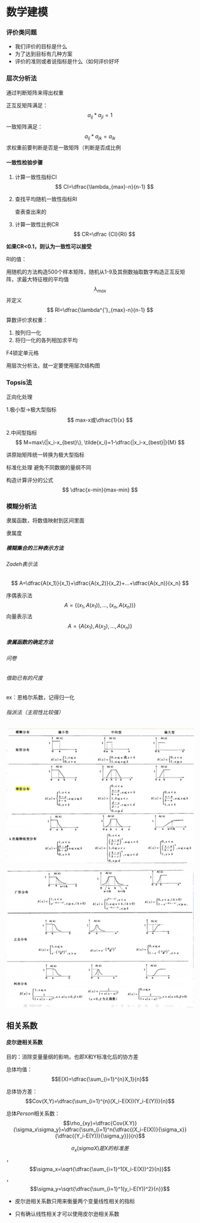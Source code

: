 # 数学建模

### 评价类问题

- 我们评价的目标是什么
- 为了达到目标有几种方案
- 评价的准则或者说指标是什么（如何评价好坏

### 层次分析法

通过判断矩阵来得出权重

正互反矩阵满足：
$$
a_{ij}*a_{ji}=1
$$
一致矩阵满足：
$$
a_{ij}*a_{jk}=a_{ik}
$$
求权重前要判断是否是一致矩阵（判断是否成比例

#### 一致性检验步骤

1. 计算一致性指标CI
   $$
   CI=\dfrac{\lambda_{max}-n}{n-1}
   $$
   
2. 查找平均随机一致性指标RI

   查表查出来的

3. 计算一致性比例CR
   $$
   CR=\dfrac {CI}{RI}
   $$
   

**如果CR<0.1，则认为一致性可以接受**

RI的值：

用随机的方法构造500个样本矩阵，随机从1-9及其倒数抽取数字构造正互反矩阵，求最大特征根的平均值$$\lambda_{max}$$并定义
$$
RI=\dfrac{\lambda^{'}_{max}-n}{n-1}
$$
算数评价求权重：

1. 按列归一化
2. 将归一化的各列相加求平均

F4锁定单元格



用层次分析法，就一定要使用层次结构图 



### Topsis法

正向化处理

1.极小型->极大型指标
$$
max-x或\dfrac{1}{x}
$$


2.中间型指标
$$
M=max\{|x_i-x_{best}\}, \tilde{x_i}=1-\dfrac{|x_i-x_{best}|}{M}
$$


讲原始矩阵统一转换为极大型指标

 

标准化处理 避免不同数据的量纲不同

 构造计算评分的公式
$$
\dfrac{x-min}{max-min}
$$



### 模糊分析法

隶属函数，将数值映射到区间里面

隶属度

##### 模糊集合的三种表示方法

###### Zadeh表示法

$$
A=\dfrac{A(x_1)}{x_1}+\dfrac{A(x_2)}{x_2}+...+\dfrac{A(x_n)}{x_n}
$$

序偶表示法
$$
A=\{(x_1,A(x_1)),...,(x_n,A(x_n))\}
$$
向量表示法
$$
A=\{A(x_1),A(x_2),...,A(x_n)\}
$$


##### 隶属函数的确定方法

###### 问卷

###### 借助已有的尺度

 ex：恩格尔系数，记得归一化

###### 指派法（主观性比较强）

![image-20221216153925419](.\pic\image-20221216153925419.png)

![image-20221216154027670](.\pic\image-20221216154027670.png)





## 相关系数

#### 皮尔逊相关系数

目的：消除变量量纲的影响，也即X和Y标准化后的协方差

总体均值：$$E(X)=\dfrac{\sum_{i=1}^{n}X_1}{n}$$

总体协方差：$$Cov(X,Y)=\dfrac{\sum_{i=1}^{n}(X_i-E(X))(Y_i-E(Y))}{n}$$

总体*Person*相关系数：$$\rho_{xy}=\dfrac{Cov(X.Y)}{\sigma_x\sigma_y}=\dfrac{\sum_{i=1}^n{\dfrac{(X_i-E(X))}{\sigma_x}}{\dfrac{(Y_i-E(Y))}{\sigma_y}}}{n}$$

$$\sigma_x(sigma X)是X的标准差$$，$$\sigma_x=\sqrt{\dfrac{\sum_{i=1}^1(X_i-E(X))^2}{n}}$$，$$\sigma_y=\sqrt{\dfrac{\sum_{i=1}^1(y_i-E(Y))^2}{n}}$$



- 皮尔逊相关系数只用来衡量两个变量线性相关的指标

- 只有确认线性相关才可以使用皮尔逊相关系数
